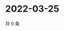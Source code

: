 # 2022-03-25

共 0 条

<!-- BEGIN WEIBO -->
<!-- 最后更新时间 Fri Mar 25 2022 02:01:14 GMT+0800 (China Standard Time) -->

<!-- END WEIBO -->
